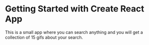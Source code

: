 # Getting Started with Create React App

This is a small app where you can search anything and you will get a collection of 15 gifs about your search.
